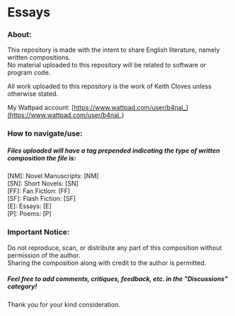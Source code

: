 # Essays

### **About:**  
  This repository is made with the intent to share English literature, namely written compositions.  
  No material uploaded to this repository will be related to software or program code.  

  All work uploaded to this repository is the work of Keith Cloves unless otherwise stated.  

My Wattpad account:
[https://www.wattpad.com/user/b4nal_](https://www.wattpad.com/user/b4nal_)

### **How to navigate/use:**

##### Files uploaded will have a tag prepended indicating the type of written composition the file is:  
[NM]: Novel Manuscripts: [NM]  
[SN]: Short Novels: [SN]  
[FF]: Fan Fiction: [FF]  
[SF]: Flash Fiction: [SF]  
[E]: Essays: [E]  
[P]: Poems: [P]  

### **Important Notice:**  
Do not reproduce, scan, or distribute any part of this composition without permission of the author.  
Sharing the composition along with credit to the author is permitted.

##### Feel free to add comments, critiques, feedback, etc. in the "Discussions" category!  
Thank you for your kind consideration.
